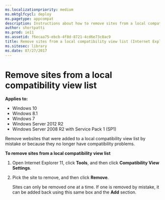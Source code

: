 ```yaml
---
ms.localizationpriority: medium
ms.mktglfcycl: deploy
ms.pagetype: appcompat
description: Instructions about how to remove sites from a local compatibility view list.
author: shortpatti
ms.prod: ie11
ms.assetid: f6ecaa75-ebcb-4f8d-8721-4cd6e73c0ac9
title: Remove sites from a local compatibility view list (Internet Explorer 11 for IT Pros)
ms.sitesec: library
ms.date: 07/27/2017
---
```



# Remove sites from a local compatibility view list

**Applies to:**

-   Windows 10
-   Windows 8.1
-   Windows 7
-   Windows Server 2012 R2
-   Windows Server 2008 R2 with Service Pack 1 (SP1)

Remove websites that were added to a local compatibility view list by mistake or because they no longer have compatibility problems.

 **To remove sites from a local compatibility view list**

1.  Open Internet Explorer 11, click **Tools**, and then click **Compatibility View Settings**.

2.  Pick the site to remove, and then click **Remove**.<p>
Sites can only be removed one at a time. If one is removed by mistake, it can be added back using this same box and the **Add** section.

 

 




